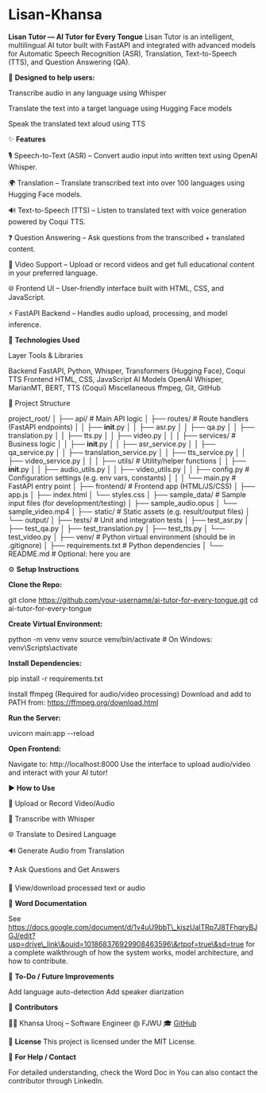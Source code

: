 # Lisan-Khansa

**Lisan Tutor — AI Tutor for Every Tongue**
Lisan Tutor is an intelligent, multilingual AI tutor built with FastAPI and integrated with advanced models for Automatic Speech Recognition (ASR), Translation, Text-to-Speech (TTS), and Question Answering (QA).



🎯 **Designed to help users:**



Transcribe audio in any language using Whisper


Translate the text into a target language using Hugging Face models


Speak the translated text aloud using TTS







✨ **Features**



🎙️ Speech-to-Text (ASR) – Convert audio input into written text using OpenAI Whisper.


🌍 Translation – Translate transcribed text into over 100 languages using Hugging Face models.


🔊 Text-to-Speech (TTS) – Listen to translated text with voice generation powered by Coqui TTS.


❓ Question Answering – Ask questions from the transcribed + translated content.


📼 Video Support – Upload or record videos and get full educational content in your preferred language.


🌐 Frontend UI – User-friendly interface built with HTML, CSS, and JavaScript.


⚡ FastAPI Backend – Handles audio upload, processing, and model inference.







🔧 **Technologies Used**



Layer	                                  Tools \& Libraries


Backend	                              FastAPI, Python, Whisper, Transformers (Hugging Face), Coqui TTS
Frontend	                      HTML, CSS, JavaScript
AI Models	                      OpenAI Whisper, MarianMT, BERT, TTS (Coqui)
Miscellaneous                         ffmpeg, Git, GitHub







📂 Project Structure



project\_root/
│
├── api/                         # Main API logic
│   ├── routes/                  # Route handlers (FastAPI endpoints)
│   │   ├── **init**.py
│   │   ├── asr.py
│   │   ├── qa.py
│   │   ├── translation.py
│   │   ├── tts.py
│   │   ├── video.py
│   │
│   ├── services/                # Business logic
│   │   ├── **init**.py
│   │   ├── asr\_service.py
│   │   ├── qa\_service.py
│   │   ├── translation\_service.py
│   │   ├── tts\_service.py
│   │   ├── video\_service.py
│   │
│   ├── utils/                   # Utility/helper functions
│   │   ├── **init**.py
│   │   ├── audio\_utils.py
│   │   ├── video\_utils.py
│   │   ├── config.py            # Configuration settings (e.g. env vars, constants)
│   │
│   └── main.py                  # FastAPI entry point
│
├── frontend/                    # Frontend app (HTML/JS/CSS)
│   ├── app.js
│   ├── index.html
│   └── styles.css
│
├── sample\_data/                # Sample input files (for development/testing)
│   ├── sample\_audio.opus
│   └── sample\_video.mp4
│
├── static/                      # Static assets (e.g. result/output files)
│   └── output/
│
├── tests/                       # Unit and integration tests
│   ├── test\_asr.py
│   ├── test\_qa.py
│   ├── test\_translation.py
│   ├── test\_tts.py
│   └── test\_video.py
│
├── venv/                        # Python virtual environment (should be in .gitignore)
│
├── requirements.txt             # Python dependencies
│
└── README.md                    # Optional: here you are









⚙️ **Setup Instructions**



**Clone the Repo:**



git clone https://github.com/your-username/ai-tutor-for-every-tongue.git
cd ai-tutor-for-every-tongue



**Create Virtual Environment:**



python -m venv venv
source venv/bin/activate   # On Windows: venv\\Scripts\\activate



**Install Dependencies:**


pip install -r requirements.txt

Install ffmpeg (Required for audio/video processing)
Download and add to PATH from: https://ffmpeg.org/download.html



**Run the Server:**


uvicorn main:app --reload



**Open Frontend:**


Navigate to: http://localhost:8000
Use the interface to upload audio/video and interact with your AI tutor!







**▶️ How to Use**



🎥 Upload or Record Video/Audio


🧠 Transcribe with Whisper


🌐 Translate to Desired Language


🔊 Generate Audio from Translation


❓ Ask Questions and Get Answers


📄 View/download processed text or audio



📑 **Word Documentation**



See https://docs.google.com/document/d/1v4uU9bbT\_kiszUalTRp7J8TFhqryBJGJ/edit?usp=drive\_link\&ouid=101868376929908463596\&rtpof=true\&sd=true for a complete walkthrough of how the system works, model architecture, and how to contribute.







🔮 **To-Do / Future Improvements**



Add language auto-detection
Add speaker diarization





👥 **Contributors**

👩‍💻 Khansa Urooj – Software Engineer @ FJWU 🎓  [GitHub](https://github.com/fullstackcareeszone/ai-tutor-for-every-tongue/tree/main/lisan-khansa)







📜 **License**
This project is licensed under the MIT License.





🤝 **For Help / Contact**



For detailed understanding, check the Word Doc in
You can also contact the contributor through LinkedIn.

